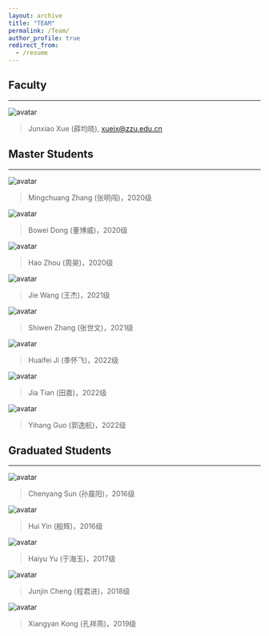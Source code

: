 ```yaml
---
layout: archive
title: "TEAM"
permalink: /Team/
author_profile: true
redirect_from:
  - /resume
---
```


## Faculty
---

![avatar](../images/profile1.png)

> Junxiao Xue (薛均晓), xuejx@zzu.edu.cn

## Master Students
---
![avatar](../images/2020-张明闯1.png)

> Mingchuang Zhang (张明闯)，2020级

![avatar](../images/2020-董博威1.png)

> Bowei Dong (董博威)，2020级

![avatar](../images/2020-周昊1.png)

> Hao Zhou (周昊)，2020级

![avatar](../images/2021-王杰1.png)

> Jie Wang (王杰)，2021级

![avatar](../images/2021-张世文1.png)

> Shiwen Zhang (张世文)，2021级

![avatar](../images/2022-季怀飞1.png)

> Huaifei Ji (季怀飞)，2022级

![avatar](../images/2022-田嘉1.png)

> Jia Tian (田嘉)，2022级

![avatar](../images/2022-郭逸航1.png)

> Yihang Guo (郭逸航)，2022级


## Graduated Students
---
![avatar](../images/sunchenyang.png)

> Chenyang Sun (孙晨阳)，2016级

![avatar](../images/yinhui.png)

> Hui Yin (殷辉)，2016级

![avatar](../images/yuhaiyu.png)

> Haiyu Yu (于海玉)，2017级

![avatar](../images/chengjunjin1.png)

> Junjin Cheng (程君进)，2018级

![avatar](../images/2019-孔祥燕.png)

> Xiangyan Kong (孔祥燕)，2019级






